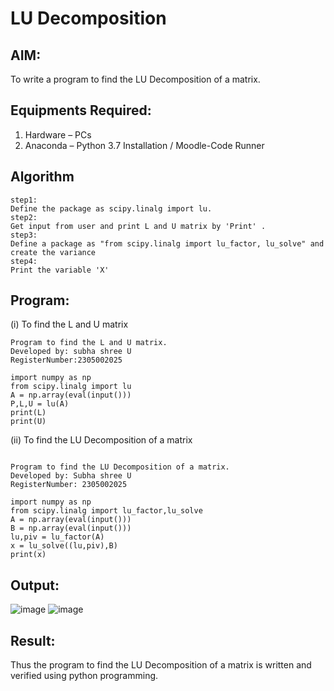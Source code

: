 # LU Decomposition 

## AIM:
To write a program to find the LU Decomposition of a matrix.

## Equipments Required:
1. Hardware – PCs
2. Anaconda – Python 3.7 Installation / Moodle-Code Runner

## Algorithm
```
step1:
Define the package as scipy.linalg import lu.
step2:
Get input from user and print L and U matrix by 'Print' . 
step3:
Define a package as "from scipy.linalg import lu_factor, lu_solve" and create the variance 
step4:
Print the variable 'X' 
```
## Program:
(i) To find the L and U matrix
```
Program to find the L and U matrix.
Developed by: subha shree U
RegisterNumber:2305002025

import numpy as np
from scipy.linalg import lu
A = np.array(eval(input()))
P,L,U = lu(A)
print(L)
print(U)

```
(ii) To find the LU Decomposition of a matrix
```

Program to find the LU Decomposition of a matrix.
Developed by: Subha shree U
RegisterNumber: 2305002025

import numpy as np
from scipy.linalg import lu_factor,lu_solve
A = np.array(eval(input()))
B = np.array(eval(input()))
lu,piv = lu_factor(A)
x = lu_solve((lu,piv),B)
print(x)
```

## Output:
![image](https://github.com/subha2406/LU-Decomposition/assets/155226504/813110ce-b03c-45e4-b589-8b525c081cfb)
![image](https://github.com/subha2406/LU-Decomposition/assets/155226504/b393a374-4251-4c3e-9234-36604025222a)


## Result:
Thus the program to find the LU Decomposition of a matrix is written and verified using python programming.

